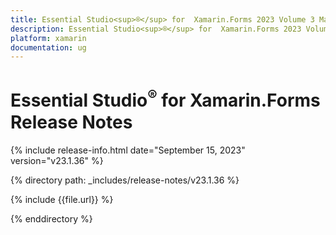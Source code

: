 ```yaml
---
title: Essential Studio<sup>®</sup> for  Xamarin.Forms 2023 Volume 3 Main Release Release Notes  
description: Essential Studio<sup>®</sup> for  Xamarin.Forms 2023 Volume 3 Main Release Release Notes  
platform: xamarin
documentation: ug
---
```


# Essential Studio<sup>®</sup> for  Xamarin.Forms  Release Notes  

{% include release-info.html date="September 15, 2023"  version="v23.1.36" %} 

{% directory path: _includes/release-notes/v23.1.36 %}

{% include {{file.url}} %}

{% enddirectory %}